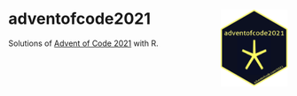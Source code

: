 
<!-- README.md is generated from README.Rmd. Please edit that file -->

# adventofcode2021 <a href='https://adventofcode.com/2021'><img src="hex.png" align="right" height=140/></a>

<!-- badges: start -->
<!-- badges: end -->

Solutions of
<a href="https://adventofcode.com/2021" target="_blank">Advent of Code
2021</a> with R.
